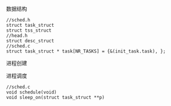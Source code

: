 数据结构

    //sched.h
    struct task_struct
    struct tss_struct
    //head.h
    struct desc_struct
    //sched.c
    struct task_struct * task[NR_TASKS] = {&(init_task.task), };
进程创建

进程调度
    
    //sched.c
    void schedule(void)
    void sleep_on(struct task_struct **p)
    
